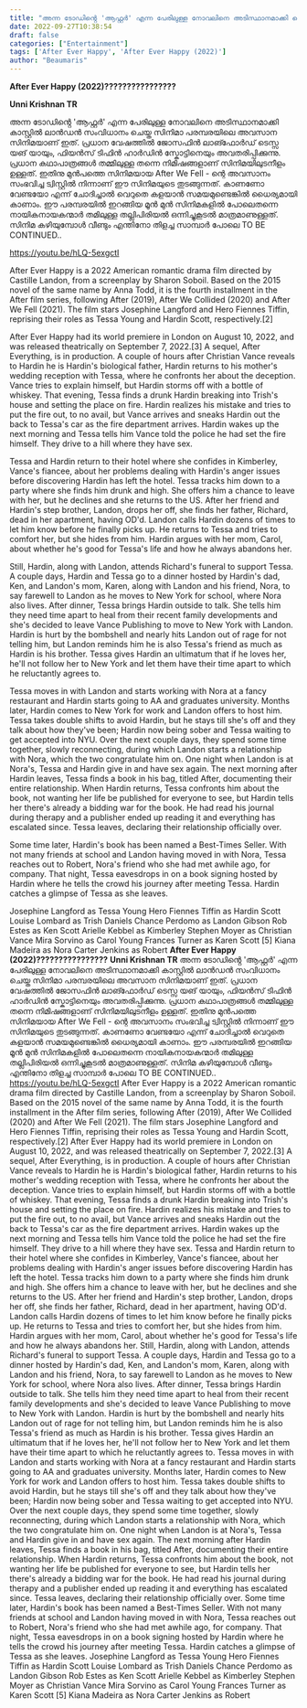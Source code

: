 ```yaml
---
title: "അന്ന ടോഡിൻ്റെ 'ആഫ്റ്റർ' എന്ന പേരിലുള്ള നോവലിനെ അടിസ്ഥാനമാക്കി ചെയ്ത സിനിമാ പരമ്പരയിലെ അവസാന സിനിമ"
date: 2022-09-27T10:38:54
draft: false
categories: ["Entertainment"]
tags: ['After Ever Happy', 'After Ever Happy (2022)']
author: "Beaumaris"
---
```


<strong>After Ever Happy (2022)????????????????</strong>

<strong>Unni Krishnan TR</strong>

അന്ന ടോഡിൻ്റെ 'ആഫ്റ്റർ' എന്ന പേരിലുള്ള നോവലിനെ അടിസ്ഥാനമാക്കി കാസ്റ്റിൽ ലാൻഡൻ സംവിധാനം ചെയ്ത സിനിമാ പരമ്പരയിലെ അവസാന സിനിമയാണ് ഇത്. പ്രധാന വേഷത്തിൽ ജോസഫിൻ ലാങ്ഫോർഡ് ടെസ്സ യങ് യായും, ഫിയൻസ് ടിഫിൻ ഹാർഡിൻ സ്കോട്ടിനെയും അവതരിപ്പിക്കുന്നു. പ്രധാന കഥാപാത്രങ്ങൾ തമ്മിലുള്ള തന്നെ നിമിഷങ്ങളാണ് സിനിമയിലുടനീളം ഉള്ളത്. ഇതിനു മുൻപത്തെ സിനിമയായ After We Fell - ന്റെ അവസാനം സംഭവിച്ച ട്വിസ്റ്റിൽ നിന്നാണ് ഈ സിനിമയുടെ തുടങ്ങുന്നത്. കാണണോ വേണ്ടയോ എന്ന് ചോദിച്ചാൽ വെറുതെ കളയാൻ സമയമുണ്ടെങ്കിൽ ധൈര്യമായി കാണാം. ഈ പരമ്പരയിൽ ഇറങ്ങിയ മൂൻ മുൻ സിനിമകളിൽ പോലെതന്നെ നായികനായകന്മാർ തമിലുള്ള തല്ലിപിരിയൽ ഒന്നിച്ചുകൂടൽ മാത്രമാണുള്ളത്. സിനിമ കഴിയുമ്പോൾ വീണ്ടും എന്തിനോ തിളച്ച സാമ്പാർ പോലെ TO BE CONTINUED..

https://youtu.be/hLQ-5exgctI

After Ever Happy is a 2022 American romantic drama film directed by Castille Landon, from a screenplay by Sharon Soboil. Based on the 2015 novel of the same name by Anna Todd, it is the fourth installment in the After film series, following After (2019), After We Collided (2020) and After We Fell (2021). The film stars Josephine Langford and Hero Fiennes Tiffin, reprising their roles as Tessa Young and Hardin Scott, respectively.[2]

After Ever Happy had its world premiere in London on August 10, 2022, and was released theatrically on September 7, 2022.[3] A sequel, After Everything, is in production. A couple of hours after Christian Vance reveals to Hardin he is Hardin's biological father, Hardin returns to his mother's wedding reception with Tessa, where he confronts her about the deception. Vance tries to explain himself, but Hardin storms off with a bottle of whiskey. That evening, Tessa finds a drunk Hardin breaking into Trish's house and setting the place on fire. Hardin realizes his mistake and tries to put the fire out, to no avail, but Vance arrives and sneaks Hardin out the back to Tessa's car as the fire department arrives. Hardin wakes up the next morning and Tessa tells him Vance told the police he had set the fire himself. They drive to a hill where they have sex.

Tessa and Hardin return to their hotel where she confides in Kimberley, Vance's fiancee, about her problems dealing with Hardin's anger issues before discovering Hardin has left the hotel. Tessa tracks him down to a party where she finds him drunk and high. She offers him a chance to leave with her, but he declines and she returns to the US. After her friend and Hardin's step brother, Landon, drops her off, she finds her father, Richard, dead in her apartment, having OD'd. Landon calls Hardin dozens of times to let him know before he finally picks up. He returns to Tessa and tries to comfort her, but she hides from him. Hardin argues with her mom, Carol, about whether he's good for Tessa's life and how he always abandons her.

Still, Hardin, along with Landon, attends Richard's funeral to support Tessa. A couple days, Hardin and Tessa go to a dinner hosted by Hardin's dad, Ken, and Landon's mom, Karen, along with Landon and his friend, Nora, to say farewell to Landon as he moves to New York for school, where Nora also lives. After dinner, Tessa brings Hardin outside to talk. She tells him they need time apart to heal from their recent family developments and she's decided to leave Vance Publishing to move to New York with Landon. Hardin is hurt by the bombshell and nearly hits Landon out of rage for not telling him, but Landon reminds him he is also Tessa's friend as much as Hardin is his brother. Tessa gives Hardin an ultimatum that if he loves her, he'll not follow her to New York and let them have their time apart to which he reluctantly agrees to.

Tessa moves in with Landon and starts working with Nora at a fancy restaurant and Hardin starts going to AA and graduates university. Months later, Hardin comes to New York for work and Landon offers to host him. Tessa takes double shifts to avoid Hardin, but he stays till she's off and they talk about how they've been; Hardin now being sober and Tessa waiting to get accepted into NYU. Over the next couple days, they spend some time together, slowly reconnecting, during which Landon starts a relationship with Nora, which the two congratulate him on. One night when Landon is at Nora's, Tessa and Hardin give in and have sex again. The next morning after Hardin leaves, Tessa finds a book in his bag, titled After, documenting their entire relationship. When Hardin returns, Tessa confronts him about the book, not wanting her life be published for everyone to see, but Hardin tells her there's already a bidding war for the book. He had read his journal during therapy and a publisher ended up reading it and everything has escalated since. Tessa leaves, declaring their relationship officially over.

Some time later, Hardin's book has been named a Best-Times Seller. With not many friends at school and Landon having moved in with Nora, Tessa reaches out to Robert, Nora's friend who she had met awhile ago, for company. That night, Tessa eavesdrops in on a book signing hosted by Hardin where he tells the crowd his journey after meeting Tessa. Hardin catches a glimpse of Tessa as she leaves.

Josephine Langford as Tessa Young
Hero Fiennes Tiffin as Hardin Scott
Louise Lombard as Trish Daniels
Chance Perdomo as Landon Gibson
Rob Estes as Ken Scott
Arielle Kebbel as Kimberley
Stephen Moyer as Christian Vance
Mira Sorvino as Carol Young
Frances Turner as Karen Scott [5]
Kiana Madeira as Nora
Carter Jenkins as Robert
**After Ever Happy (2022)????????????????** **Unni Krishnan TR** അന്ന ടോഡിൻ്റെ 'ആഫ്റ്റർ' എന്ന പേരിലുള്ള നോവലിനെ അടിസ്ഥാനമാക്കി കാസ്റ്റിൽ ലാൻഡൻ സംവിധാനം ചെയ്ത സിനിമാ പരമ്പരയിലെ അവസാന സിനിമയാണ് ഇത്. പ്രധാന വേഷത്തിൽ ജോസഫിൻ ലാങ്ഫോർഡ് ടെസ്സ യങ് യായും, ഫിയൻസ് ടിഫിൻ ഹാർഡിൻ സ്കോട്ടിനെയും അവതരിപ്പിക്കുന്നു. പ്രധാന കഥാപാത്രങ്ങൾ തമ്മിലുള്ള തന്നെ നിമിഷങ്ങളാണ് സിനിമയിലുടനീളം ഉള്ളത്. ഇതിനു മുൻപത്തെ സിനിമയായ After We Fell - ന്റെ അവസാനം സംഭവിച്ച ട്വിസ്റ്റിൽ നിന്നാണ് ഈ സിനിമയുടെ തുടങ്ങുന്നത്. കാണണോ വേണ്ടയോ എന്ന് ചോദിച്ചാൽ വെറുതെ കളയാൻ സമയമുണ്ടെങ്കിൽ ധൈര്യമായി കാണാം. ഈ പരമ്പരയിൽ ഇറങ്ങിയ മൂൻ മുൻ സിനിമകളിൽ പോലെതന്നെ നായികനായകന്മാർ തമിലുള്ള തല്ലിപിരിയൽ ഒന്നിച്ചുകൂടൽ മാത്രമാണുള്ളത്. സിനിമ കഴിയുമ്പോൾ വീണ്ടും എന്തിനോ തിളച്ച സാമ്പാർ പോലെ TO BE CONTINUED.. https://youtu.be/hLQ-5exgctI After Ever Happy is a 2022 American romantic drama film directed by Castille Landon, from a screenplay by Sharon Soboil. Based on the 2015 novel of the same name by Anna Todd, it is the fourth installment in the After film series, following After (2019), After We Collided (2020) and After We Fell (2021). The film stars Josephine Langford and Hero Fiennes Tiffin, reprising their roles as Tessa Young and Hardin Scott, respectively.[2] After Ever Happy had its world premiere in London on August 10, 2022, and was released theatrically on September 7, 2022.[3] A sequel, After Everything, is in production. A couple of hours after Christian Vance reveals to Hardin he is Hardin's biological father, Hardin returns to his mother's wedding reception with Tessa, where he confronts her about the deception. Vance tries to explain himself, but Hardin storms off with a bottle of whiskey. That evening, Tessa finds a drunk Hardin breaking into Trish's house and setting the place on fire. Hardin realizes his mistake and tries to put the fire out, to no avail, but Vance arrives and sneaks Hardin out the back to Tessa's car as the fire department arrives. Hardin wakes up the next morning and Tessa tells him Vance told the police he had set the fire himself. They drive to a hill where they have sex. Tessa and Hardin return to their hotel where she confides in Kimberley, Vance's fiancee, about her problems dealing with Hardin's anger issues before discovering Hardin has left the hotel. Tessa tracks him down to a party where she finds him drunk and high. She offers him a chance to leave with her, but he declines and she returns to the US. After her friend and Hardin's step brother, Landon, drops her off, she finds her father, Richard, dead in her apartment, having OD'd. Landon calls Hardin dozens of times to let him know before he finally picks up. He returns to Tessa and tries to comfort her, but she hides from him. Hardin argues with her mom, Carol, about whether he's good for Tessa's life and how he always abandons her. Still, Hardin, along with Landon, attends Richard's funeral to support Tessa. A couple days, Hardin and Tessa go to a dinner hosted by Hardin's dad, Ken, and Landon's mom, Karen, along with Landon and his friend, Nora, to say farewell to Landon as he moves to New York for school, where Nora also lives. After dinner, Tessa brings Hardin outside to talk. She tells him they need time apart to heal from their recent family developments and she's decided to leave Vance Publishing to move to New York with Landon. Hardin is hurt by the bombshell and nearly hits Landon out of rage for not telling him, but Landon reminds him he is also Tessa's friend as much as Hardin is his brother. Tessa gives Hardin an ultimatum that if he loves her, he'll not follow her to New York and let them have their time apart to which he reluctantly agrees to. Tessa moves in with Landon and starts working with Nora at a fancy restaurant and Hardin starts going to AA and graduates university. Months later, Hardin comes to New York for work and Landon offers to host him. Tessa takes double shifts to avoid Hardin, but he stays till she's off and they talk about how they've been; Hardin now being sober and Tessa waiting to get accepted into NYU. Over the next couple days, they spend some time together, slowly reconnecting, during which Landon starts a relationship with Nora, which the two congratulate him on. One night when Landon is at Nora's, Tessa and Hardin give in and have sex again. The next morning after Hardin leaves, Tessa finds a book in his bag, titled After, documenting their entire relationship. When Hardin returns, Tessa confronts him about the book, not wanting her life be published for everyone to see, but Hardin tells her there's already a bidding war for the book. He had read his journal during therapy and a publisher ended up reading it and everything has escalated since. Tessa leaves, declaring their relationship officially over. Some time later, Hardin's book has been named a Best-Times Seller. With not many friends at school and Landon having moved in with Nora, Tessa reaches out to Robert, Nora's friend who she had met awhile ago, for company. That night, Tessa eavesdrops in on a book signing hosted by Hardin where he tells the crowd his journey after meeting Tessa. Hardin catches a glimpse of Tessa as she leaves. Josephine Langford as Tessa Young Hero Fiennes Tiffin as Hardin Scott Louise Lombard as Trish Daniels Chance Perdomo as Landon Gibson Rob Estes as Ken Scott Arielle Kebbel as Kimberley Stephen Moyer as Christian Vance Mira Sorvino as Carol Young Frances Turner as Karen Scott [5] Kiana Madeira as Nora Carter Jenkins as Robert
